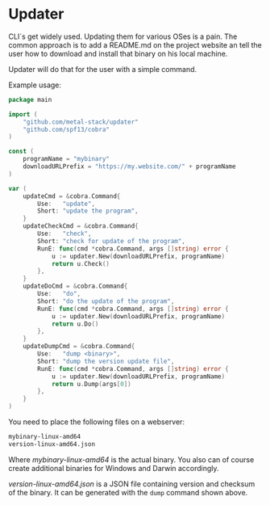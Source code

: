 # Updater

CLI´s get widely used. Updating them for various OSes is a pain. The common approach is to add a README.md on the project website an tell the user how to download and install that binary on his local machine.  

Updater will do that for the user with a simple command.

Example usage:

```go
package main

import (
    "github.com/metal-stack/updater"
    "github.com/spf13/cobra"
)

const (
    programName = "mybinary"
    downloadURLPrefix = "https://my.website.com/" + programName
)

var (
    updateCmd = &cobra.Command{
        Use:   "update",
        Short: "update the program",
    }
    updateCheckCmd = &cobra.Command{
        Use:   "check",
        Short: "check for update of the program",
        RunE: func(cmd *cobra.Command, args []string) error {
            u := updater.New(downloadURLPrefix, programName)
            return u.Check()
        },
    }
    updateDoCmd = &cobra.Command{
        Use:   "do",
        Short: "do the update of the program",
        RunE: func(cmd *cobra.Command, args []string) error {
            u := updater.New(downloadURLPrefix, programName)
            return u.Do()
        },
    }
    updateDumpCmd = &cobra.Command{
        Use:   "dump <binary>",
        Short: "dump the version update file",
        RunE: func(cmd *cobra.Command, args []string) error {
            u := updater.New(downloadURLPrefix, programName)
            return u.Dump(args[0])
        },
    }
)
```

You need to place the following files on a webserver:

```bash
mybinary-linux-amd64
version-linux-amd64.json
```

Where *mybinary-linux-amd64* is the actual binary. You also can of course create additional binaries for Windows and Darwin accordingly.  

*version-linux-amd64.json* is a JSON file containing version and checksum of the binary. It can be generated with the `dump` command shown above.
